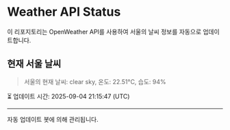 
# Weather API Status

이 리포지토리는 OpenWeather API를 사용하여 서울의 날씨 정보를 자동으로 업데이트합니다.

## 현재 서울 날씨
> 서울의 현재 날씨: clear sky, 온도: 22.51°C, 습도: 94%

⏳ 업데이트 시간: 2025-09-04 21:15:47 (UTC)

---
자동 업데이트 봇에 의해 관리됩니다.
